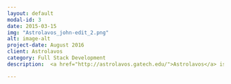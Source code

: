 ```yaml
---
layout: default
modal-id: 3
date: 2015-03-15
img: "Astrolavos_john-edit_2.png"
alt: image-alt
project-date: August 2016
client: Astrolavos
category: Full Stack Development
description:  <a href="http://astrolavos.gatech.edu/">Astrolavos</a> is a Georgia Tech based group which focuses on Cyber Security research. Previously I worked for this lab and fulfilled various development projects, including build the Astrolavos web site, develop a log managing system which handles logs across various running projects, and an interface which tracks github usage and ranks member of the lab.

---
```

